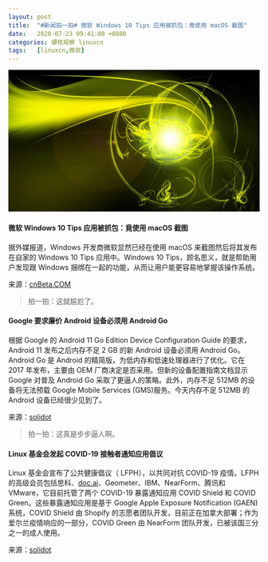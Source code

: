 ```yaml
---
layout: post
title:	"#新闻拍一拍# 微软 Windows 10 Tips 应用被抓包：竟使用 macOS 截图"
date:	2020-07-23 09:41:00 +0800 
categories:	硬核观察 linuxcn 
tags:	[linuxcn,微软]
---
```



![](/Asserts/Images/album/202007/23/094129jwx7drkof7xcfdxm.jpg)


#### 微软 Windows 10 Tips 应用被抓包：竟使用 macOS 截图


据外媒报道，Windows 开发商微软显然已经在使用 macOS 来截图然后将其发布在自家的 Windows 10 Tips 应用中。Windows 10 Tips，顾名思义，就是帮助用户发现跟 Windows 捆绑在一起的功能，从而让用户能更容易地掌握该操作系统。


来源：[cnBeta.COM](https://www.cnbeta.com/articles/tech/1006633.htm)



> 
> 拍一拍：这就尴尬了。
> 
> 
> 


#### Google 要求廉价 Android 设备必须用 Android Go


根据 Google 的 Android 11 Go Edition Device Configuration Guide 的要求，Android 11 发布之后内存不足 2 GB 的新 Android 设备必须用 Android Go。Android Go 是 Android 的精简版，为低内存和低速处理器进行了优化。它在 2017 年发布，主要由 OEM 厂商决定是否采用。但新的设备配置指南文档显示 Google 对普及 Android Go 采取了更逼人的策略。此外，内存不足 512MB 的设备将无法预载 Google Mobile Services (GMS)服务。今天内存不足 512MB 的 Android 设备已经很少见到了。


来源：[solidot](https://www.solidot.org/story?sid=65020)



> 
> 拍一拍：这真是步步逼人啊。
> 
> 
> 


#### Linux 基金会发起 COVID-19 接触者通知应用倡议


Linux 基金会宣布了公共健康倡议（ LFPH），以共同对抗 COVID-19 疫情。LFPH 的高级会员包括思科、[doc.ai](http://doc.ai/)、Geometer、IBM、NearForm、腾讯和 VMware，它目前托管了两个 COVID-19 暴露通知应用 COVID Shield 和 COVID Green。这些暴露通知应用是基于 Google Apple Exposure Notification (GAEN) 系统，COVID Shield 由 Shopify 的志愿者团队开发，目前正在加拿大部署；作为爱尔兰疫情响应的一部分，COVID Green 由 NearForm 团队开发，已被该国三分之一的成人使用。


来源：[solidot](https://www.solidot.org/story?sid=65017)
